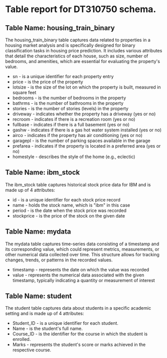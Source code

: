 # Table report for DT310750 schema.

## Table Name: housing_train_binary

The housing_train_binary table captures data related to properties in a housing market analysis and is specifically designed for binary classification tasks in housing price prediction. It includes various attributes that detail the characteristics of each house, such as size, number of bedrooms, and amenities, which are essential for evaluating the property's value.

- sn - is a unique identifier for each property entry  
- price - is the price of the property  
- lotsize - is the size of the lot on which the property is built, measured in square feet  
- bedrooms - is the number of bedrooms in the property  
- bathrms - is the number of bathrooms in the property  
- stories - is the number of stories (levels) in the property  
- driveway - indicates whether the property has a driveway (yes or no)  
- recroom - indicates if there is a recreation room (yes or no)  
- fullbase - indicates if there is a full basement (yes or no)  
- gashw - indicates if there is a gas hot water system installed (yes or no)  
- airco - indicates if the property has air conditioning (yes or no)  
- garagepl - is the number of parking spaces available in the garage  
- prefarea - indicates if the property is located in a preferred area (yes or no)  
- homestyle - describes the style of the home (e.g., eclectic)


## Table Name: ibm_stock

The ibm_stock table captures historical stock price data for IBM and is made up of 4 attributes:  
- id - is a unique identifier for each stock price record  
- name - holds the stock name, which is "ibm" in this case  
- period - is the date when the stock price was recorded  
- stockprice - is the price of the stock on the given date


## Table Name: mydata

The mydata table captures time-series data consisting of a timestamp and its corresponding value, which could represent metrics, measurements, or other numerical data collected over time. This structure allows for tracking changes, trends, or patterns in the recorded values.

- timestamp - represents the date on which the value was recorded
- value - represents the numerical data associated with the given timestamp, typically indicating a quantity or measurement of interest


## Table Name: student

The student table captures data about students in a specific academic setting and is made up of 4 attributes:  
- Student_ID - is a unique identifier for each student.  
- Name - is the student's full name.  
- Course_ID - is the identifier for the course in which the student is enrolled.  
- Marks - represents the student's score or marks achieved in the respective course.


